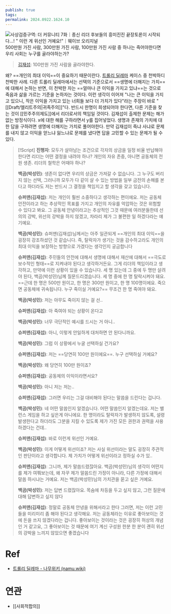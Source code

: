 ```yaml
---
publish: true
tags: 
permalink: 2024.0922.1624.10
---
```

   ![사상검증구역: 더 커뮤니티  7화｜종신 리더 후보들의 흥미진진 끝장토론이 시작되다...! " 이런 게 위선인 거예요!"｜웨이브 오리지널](https://www.youtube.com/watch?v=DmW5jT3UkY4)
500만원 가진 사람, 300만원 가진 사람, 100만원 가진 사람 중 하나는 죽어야한다면 우리 사회는 누구를 골라야하는가? 

> [김재섭](https://namu.wiki/w/%EA%B9%80%EC%9E%AC%EC%84%AD): 100만원 가진 사람을 골라야한다. 
 
왜? ==개인의 최대 이익==이 중요하기 때문이란다. [트롤리 딜레마](https://namu.wiki/w/%ED%8A%B8%EB%A1%A4%EB%A6%AC%20%EB%94%9C%EB%A0%88%EB%A7%88) 케이스 중 천박하디 천박한 사례. 다른 트롤리 딜레마에서는 선택의 기준으로서 ==생명에 더해지는 가치==에 대해서 논하는 반면, 이 천박한 자는 ==얼마나 큰 이익을 가지고 있냐==는 것으로 죽음과 삶을 가르는 기준을 논하자는 것이다. 
이런 생각이 이어져 "나는 큰 이익을 가지고 있으니, 작은 이익을 가지고 있는 너희들 보다 더 가치가 있다"라는 주장이 바로 "[[Draft/엘리트주의|귀족주의]]"다. 반드시 한명이 희생되어야 한다면, 다른 기준을 찾는 것이 [[민주주의제도]]에서 리더로서의 책임일 것이다.
김재섭이 출제한 문제는 해가 없는 방정식이다. x에 대한 해를 구하라면서 y를 집어넣었다. 생명과 존재의 가치에 대한 답을 구하려면 생명에 더해지는 가치로 풀어야한다. 만약 김재섭이 죽냐 사냐로 문제를 내지 않고 이익을 얻느냐 잃느냐로 문제를 냈다면 답을 고민할 수 있는 문제가 될 수 있다.
>[!Script]
>**진행자**: 모두가 살아남는 조건으로 각자의 상금을 일정 비율 반납해야 한다면 리더는 어떤 결정을 내려야 하나? 개인의 자유 존중, 아니면 공동체의 전원 생존. 리더의 철학은 어때야 하나?
>
>**백곰(박성민)**: 생존이 없다면 우리의 상금은 가져갈 수 없습니다. 그 누구도 버리지 않는 선택, 그러니까 모두가 다 같이 살 수 있는 방법을 일부 금전의 손해를 본다고 하더라도 저는 반드시 그 결정을 책임지고 할 생각을 갖고 있습니다. 
>
>**슈퍼맨(김재섭)**: 저는 개인이 훨씬 소중하다고 생각하는 편이에요. 저는 공동체 안전이라고 하는 추상적인 목표를 가지고 개인의 자유를 억압하는 것은 위험할 수 있다고 봐요. 그 공동체 안녕이라고는 추상적인 그것 때문에 여러분들한테 선의의 강박, 위선의 강박을 하지 않겠고, 차라리 제가 그 불편한 일 하겠다라는 얘기예요. 
> 
> **백곰(박성민)**: 슈퍼맨(김재섭)님께서는 아주 일관되게 ==개인의 최대 이익==을 굉장히 강조하셨던 것 같습니다. 즉, 탈락자가 생기는 것을 감수하고라도 개인의 최대 이익을 보장하는 방향으로 가겠다는 생각인지 궁금합니다 
> 
> **슈퍼맨(김재섭)**: 주민들의 안전에 대해서 생명에 대해서 재산에 대해서 ==극도로 보수적인 형태==로 지켜내야 된다고 생각하거든요. 그게 리더의 책임이라고 생각하고, 만약에 이런 상황이 있을 수 있습니다. 세 명 있는데 그 중에 두 명만 살려야 된다, 백곰(박성민)님께 질문드리겠습니다. 세 명 중에 한 명 탈락시켜야 돼요. ==근데 한 명은 500만 원이고, 한 명은 300만 원이고, 한 명 100명이에요. 죽으면 공동체에 귀속됩니다. 누구 죽이실 거예요?== 무조건 한 명 죽여야 돼요.
> 
> **백곰(박성민)**: 저는 아무도 죽이지 않는 걸 선..
> 
> **슈퍼맨(김재섭)**: 아 죽여야 되는 상황이 온다고 
> 
> **백곰(박성민)**: 너무 극단적인 예시를 드시는 거 아니.. 
> 
> **슈퍼맨(김재섭)**: 아니, 이렇게 안일하게 대처하면 안 된다니까요. 
> 
> **백곰(박성민)**: 그럼 이 상황에서 누굴 선택하실 건가요?
> 
> **슈퍼맨(김재섭)**: 저는 ==당연히 100만 원이에요==. 누구 선택하실 거예요? 
> 
> **백곰(박성민)**: 왜 당연히 100만 원이죠?
> 
> **슈퍼맨(김재섭)**: 공동체의 이익이라면서요? 
> 
> **백곰(박성민)**: 아니 저는 저는..
> 
> **슈퍼맨(김재섭)**: 그러면 우리는 그걸 대비해야 된다는 말씀을 드린다는 겁니다.
> 
> **백곰(박성민)**: 네 어떤 말씀인지 알겠습니다. 어떤 말씀인지 알겠는데요. 저는 밸런스 게임을 하고 싶은게 아니에요. 한 명이라도 탈락자가 발생하지 않도록, 설령 발생한다고 하더라도 그분을 지킬 수 있도록 제가 가진 모든 권한과 권력을 사용하겠다는 건데.. 
> 
> **슈퍼맨(김재섭)**: 바로 이런게 위선인 거예요.
> 
> **백곰(박성민)**: 이게 어떻게 위선이죠? 저는 사실 위선이라는 말도 굉장히 주관적인 판단이라고 생각합니다. 제 가치가 어떻게 위선이라고 정하실 수가 있.. 
> 
> **슈퍼맨(김재섭)**: 그니까, 제가 말씀드렸잖아요. 백곰(박성민)님의 생각이 어떤지를 제가 여쭤보는데, 왜 자꾸 제가 말씀드린 가정이 아니라, 다른 가정에 대해서 말씀 하시냐는 거예요. 저는 백곰(박성민)님의 가치관을 묻고 싶은 거예요. 
> 
> **백곰(박성민)**: 저는 답변 드렸잖아요. 목숨에 차등을 두고 싶지 않고, 그런 질문에 대해 답변하고 싶지 않다 
> 
> **슈퍼맨(김재섭)**: 정말로 공동체 안녕을 위해서라고 한다 그러면, 저는 이런 고민들을 미리미리 좀 해야 된다고 생각해요. 저는 공동체라는 이유로 좋아보이는 것에 돈을 쓰지 않겠다라는 겁니다. 좋아보이는 것이라는 것은 굉장히 허상의 개념인 거 같고요, 그 좋아보이는 것 때문에 여기 계신 구성원 한분 한 분이 괜히 위선의 강박을 느끼지 않았으면 좋겠습니다
# Ref
- [트롤리 딜레마 - 나무위키 (namu.wiki)](https://namu.wiki/w/%ED%8A%B8%EB%A1%A4%EB%A6%AC%20%EB%94%9C%EB%A0%88%EB%A7%88)
# 연관
- [[사회적합의]]
